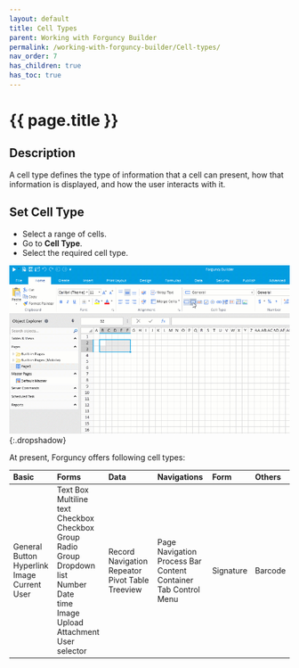 ```yaml
---
layout: default
title: Cell Types
parent: Working with Forguncy Builder
permalink: /working-with-forguncy-builder/Cell-types/
nav_order: 7
has_children: true
has_toc: true
---
```


# {{ page.title }}

## Description
A cell type defines the type of information that a cell can present, how that information is displayed, and how the user interacts with it.

## Set Cell Type
- Select a range of cells.
- Go to **Cell Type**.
- Select the required cell type.

![celltypes](/assets/images/product-images/cell-type-basic.gif)
{:.dropshadow}

At present, Forguncy offers following cell types: 

|Basic|Forms|Data|Navigations|Form|Others|
|:--|:--|:--|:--|:--|:--|
|General <br/> Button <br/> Hyperlink <br/> Image <br/> Current User|Text Box<br/> Multiline text<br/> Checkbox<br/> Checkbox Group<br/> Radio Group <br/>Dropdown list <br/>Number<br/> Date <br/>time<br/> Image Upload<br/> Attachment<br/> User selector|Record Navigation<br/> Repeator<br/> Pivot Table<br/> Treeview| Page Navigation<br/> Process Bar<br/> Content Container<br/> Tab Control<br/> Menu| Signature| Barcode|



